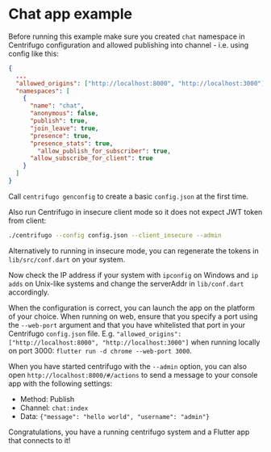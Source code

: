 # Chat app example

Before running this example make sure you created `chat` namespace in Centrifugo configuration and allowed publishing into channel - i.e. using config like this:

```json
{
  ...
  "allowed_origins": ["http://localhost:8000", "http://localhost:3000"],
  "namespaces": [
    {
      "name": "chat",
      "anonymous": false,
      "publish": true,
      "join_leave": true,
      "presence": true,
      "presence_stats": true,
	    "allow_publish_for_subscriber": true,
      "allow_subscribe_for_client": true
    }
  ]
}
```

Call `centrifugo genconfig` to create a basic `config.json` at the first time.

Also run Centrifugo in insecure client mode so it does not expect JWT token from client:

```bash
./centrifugo --config config.json --client_insecure --admin
```

Alternatively to running in insecure mode, you can regenerate the tokens in `lib/src/conf.dart` on your system.

Now check the IP address if your system with `ipconfig` on Windows and `ip adds` on Unix-like systems and change the serverAddr in `lib/conf.dart` accordingly.

When the configuration is correct, you can launch the app on the platform of your choice. When running on web, ensure that you specify a port using the `--web-port` argument 
and that you have whitelisted that port in your Centrifugo `config.json` file. E.g. `"allowed_origins": ["http://localhost:8000", "http://localhost:3000"]` when running
locally on port 3000: `flutter run -d chrome --web-port 3000`.

When you have started centrifugo with the `--admin` option, you can also open `http://localhost:8000/#/actions` to send a message to your console app with the
following settings:
* Method: Publish
* Channel: `chat:index`
* Data: `{"message": "hello world", "username": "admin"}`

Congratulations, you have a running centrifugo system and a Flutter app that connects to it!